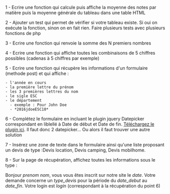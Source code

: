 1 - Ecrire une fonction qui calcule puis affiche la moyenne des notes par matière puis la moyenne générale du tableau dans une table HTML

2 - Ajouter un test qui permet de vérifier si votre tableau existe. Si oui on exécute la fonction, sinon on en fait rien. Faire plusieurs tests avec plusieurs fonctions de php

3 -  Ecrire une fonction qui renvoie la somme des N premiers nombres

4 -  Ecrire une fonction qui affiche toutes les combinaisons de 5 chiffres possibles (cadenas à 5 chiffres par exemple)

5 - Ecrire une fonction qui récupère les informations d'un formulaire (methode post) et qui affiche :

    - l'année en cours
    - la première lettre du prénom
    - les 3 premières lettres du nom
    - le sigle ESC
    - le département
      - exemple : Pour John Doe
      - *2016jdoeESC10*

6 - Complétez le formulaire en incluant le plugin jquery Datepicker correspondant en liblellé à Date de début et Date de fin. [Téléchargez le plugin ici](https://jqueryui.com/datepicker/). Il faut donc 2 datepicker... Ou alors il faut trouver une autre solution

7 - Insérez une zone de texte dans le formulaire ainsi qu'une liste proposant un devis de type :Devis location, Devis camping, Devis mobilhome.

8 - Sur la page de récupération, affichez toutes les informations sous le type :

 Bonjour *prenom* *nom*, vous vous êtes inscrit sur notre site le *date*. Votre demande concerne un *type_devis* pour la période du *date_debut* au *date_fin*. Votre login est *login* (correspondant à la récupération du point 6)
